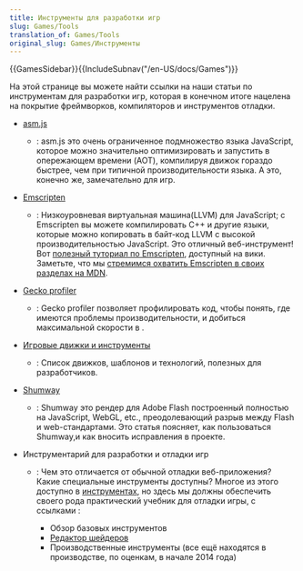 ```yaml
---
title: Инструменты для разработки игр
slug: Games/Tools
translation_of: Games/Tools
original_slug: Games/Инструменты
---
```


{{GamesSidebar}}{{IncludeSubnav("/en-US/docs/Games")}}

На этой странице вы можете найти ссылки на наши статьи по инструментам для разработки игр, которая в конечном итоге нацелена на покрытие фреймворков, компиляторов и инструментов отладки.

- [asm.js](/ru/docs/Games/Tools/asm.js)
  - : asm.js это очень ограниченное подмножество языка JavaScript, которое можно значительно оптимизировать и запустить в опережающем времени (AOT), компилируя движок гораздо быстрее, чем при типичной производительности языка. А это, конечно же, замечательно для игр.
- [Emscripten](https://github.com/kripken/emscripten/wiki)
  - : Низкоуровневая виртуальная машина(LLVM) для JavaScript; с Emscripten вы можете компилировать C++ и другие языки, которые можно копировать в байт-код LLVM с высокой производительностью JavaScript. Это отличный веб-инструмент! Вот [полезный туториал по Emscripten](https://github.com/kripken/emscripten/wiki/Tutorial), доступный на вики. Заметьте, что мы [стремимся охватить Emscripten в своих разделах на MDN](/ru/docs/Emscripten).
- [Gecko profiler](https://addons.mozilla.org/en-us/firefox/addon/gecko-profiler/)
  - : Gecko profiler позволяет профилировать код, чтобы понять, где имеются проблемы производительности, и добиться максимальной скорости в .
- [Игровые движки и инструменты](/ru/docs/Games/Tools/Engines_and_tools)
  - : Список движков, шаблонов и технологий, полезных для разработчиков.
- [Shumway](/ru/docs/Mozilla/Projects/Shumway)
  - : Shumway это рендер для Adobe Flash построенный полностью на JavaScript, WebGL, etc., преодолевающий разрыв между Flash и web-стандартами. Это статья поясняет, как пользоваться Shumway,и как вносить исправления в проекте.
- Инструментарий для разработки и отладки игр

  - : Чем это отличается от обычной отладки веб-приложения? Какие специальные инструменты доступны? Многое из этого доступно в [инструментах](/ru/docs/Tools), но здесь мы должны обеспечить своего рода практический учебник для отладки игры, с ссылками :

    - Обзор базовых инструментов
    - [Редактор шейдеров](/ru/docs/Tools/Shader_Editor)
    - Производственные инструменты (все ещё находятся в производстве, по оценкам, в начале 2014 года)
